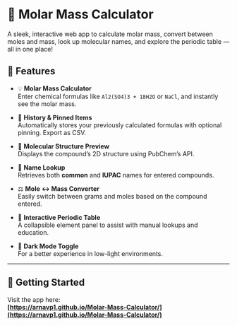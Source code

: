# 🧪 Molar Mass Calculator

A sleek, interactive web app to calculate molar mass, convert between moles and mass, look up molecular names, and explore the periodic table — all in one place!

## 🔬 Features

- 💡 **Molar Mass Calculator**  
  Enter chemical formulas like `Al2(SO4)3 + 18H2O` or `NaCl`, and instantly see the molar mass.

- 🧾 **History & Pinned Items**  
  Automatically stores your previously calculated formulas with optional pinning. Export as CSV.

- 📸 **Molecular Structure Preview**  
  Displays the compound’s 2D structure using PubChem’s API.

- 🧠 **Name Lookup**  
  Retrieves both **common** and **IUPAC** names for entered compounds.

- ⚖️ **Mole ↔ Mass Converter**  
  Easily switch between grams and moles based on the compound entered.

- 🧪 **Interactive Periodic Table**  
  A collapsible element panel to assist with manual lookups and education.

- 🌙 **Dark Mode Toggle**  
  For a better experience in low-light environments.

---

## 🚀 Getting Started

Visit the app here:  
**[https://arnavp1.github.io/Molar-Mass-Calculator/](https://arnavp1.github.io/Molar-Mass-Calculator/)**

